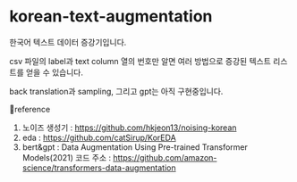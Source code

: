 # korean-text-augmentation
한국어 텍스트 데이터 증강기입니다.


csv 파일의 label과 text column 열의 번호만 알면 여러 방법으로 증강된 텍스트 리스트를 얻을 수 있습니다.


back translation과 sampling, 그리고 gpt는 아직 구현중입니다.


📜reference
1. 노이즈 생성기 : https://github.com/hkjeon13/noising-korean
2. eda : https://github.com/catSirup/KorEDA
3. bert&gpt : Data Augmentation Using Pre-trained Transformer Models(2021)
              코드 주소 : https://github.com/amazon-science/transformers-data-augmentation
